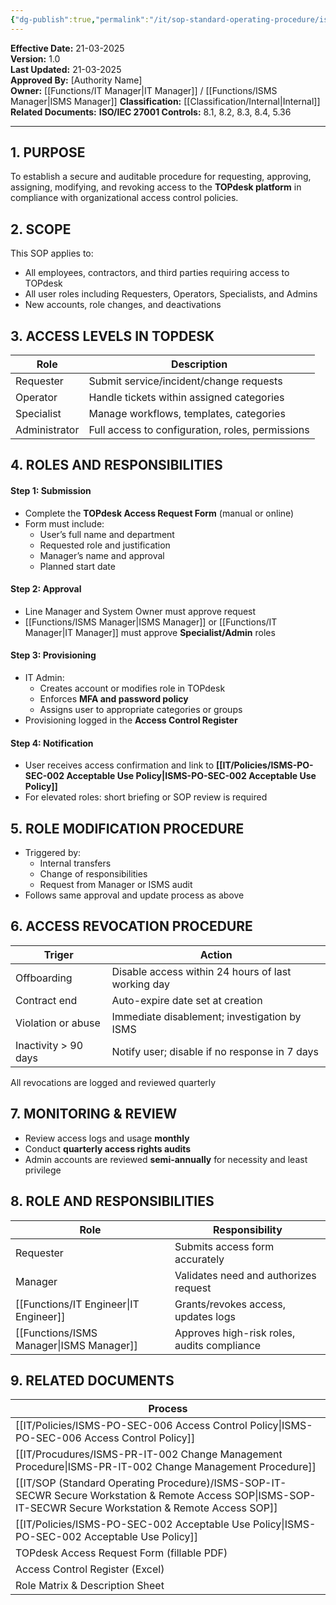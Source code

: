 ```yaml
---
{"dg-publish":true,"permalink":"/it/sop-standard-operating-procedure/isms-sop-it-topaccess-to-pdesk-access-request-sop/","tags":["topdesk","SOP"],"noteIcon":"default"}
---
```


 
**Effective Date:** 21-03-2025  
**Version:** 1.0  
**Last Updated:** 21-03-2025  
**Approved By:** [Authority Name]  
**Owner:** [[Functions/IT Manager\|IT Manager]] / [[Functions/ISMS Manager\|ISMS Manager]]
**Classification:** [[Classification/Internal\|Internal]]
**Related Documents:**
**ISO/IEC 27001 Controls:** 8.1, 8.2, 8.3, 8.4, 5.36

---

## **1. PURPOSE**  
To establish a secure and auditable procedure for requesting, approving, assigning, modifying, and revoking access to the **TOPdesk platform** in compliance with organizational access control policies. 
## **2. SCOPE**
This SOP applies to:
- All employees, contractors, and third parties requiring access to TOPdesk
- All user roles including Requesters, Operators, Specialists, and Admins
- New accounts, role changes, and deactivations
## **3. ACCESS LEVELS IN TOPDESK** 

| Role          | Description                                      |
| ------------- | ------------------------------------------------ |
| Requester     | Submit service/incident/change requests          |
| Operator      | Handle tickets within assigned categories        |
| Specialist    | Manage workflows, templates, categories          |
| Administrator | Full access to configuration, roles, permissions |
## **4. ROLES AND RESPONSIBILITIES**

#### Step 1: **Submission**
- Complete the **TOPdesk Access Request Form** (manual or online)
- Form must include:
    - User’s full name and department
    - Requested role and justification
    - Manager’s name and approval
    - Planned start date
#### Step 2: **Approval**
- Line Manager and System Owner must approve request
- [[Functions/ISMS Manager\|ISMS Manager]] or [[Functions/IT Manager\|IT Manager]] must approve **Specialist/Admin** roles
#### Step 3: **Provisioning**
- IT Admin:
    - Creates account or modifies role in TOPdesk
    - Enforces **MFA and password policy**
    - Assigns user to appropriate categories or groups
- Provisioning logged in the **Access Control Register**
#### Step 4: **Notification**
- User receives access confirmation and link to **[[IT/Policies/ISMS-PO-SEC-002 Acceptable Use Policy\|ISMS-PO-SEC-002 Acceptable Use Policy]]**
- For elevated roles: short briefing or SOP review is required
## **5. ROLE MODIFICATION PROCEDURE**  
- Triggered by:
    - Internal transfers
    - Change of responsibilities
    - Request from Manager or ISMS audit
- Follows same approval and update process as above
## **6. ACCESS REVOCATION PROCEDURE**  

| Triger               | Action                                             |
| -------------------- | -------------------------------------------------- |
| Offboarding          | Disable access within 24 hours of last working day |
| Contract end         | Auto-expire date set at creation                   |
| Violation or abuse   | Immediate disablement; investigation by ISMS       |
| Inactivity > 90 days | Notify user; disable if no response in 7 days      |
All revocations are logged and reviewed quarterly
## **7. MONITORING & REVIEW**  
- Review access logs and usage **monthly**
- Conduct **quarterly access rights audits**
- Admin accounts are reviewed **semi-annually** for necessity and least privilege
## **8. ROLE AND RESPONSIBILITIES**

| Role             | Responsibility                              |
| ---------------- | ------------------------------------------- |
| Requester        | Submits access form accurately              |
| Manager          | Validates need and authorizes request       |
| [[Functions/IT Engineer\|IT Engineer]]  | Grants/revokes access, updates logs         |
| [[Functions/ISMS Manager\|ISMS Manager]] | Approves high-risk roles, audits compliance |
## **9. RELATED DOCUMENTS**

| Process                                                      |
| ------------------------------------------------------------ |
| [[IT/Policies/ISMS-PO-SEC-006 Access Control Policy\|ISMS-PO-SEC-006 Access Control Policy]]                    |
| [[IT/Procudures/ISMS-PR-IT-002 Change Management Procedure\|ISMS-PR-IT-002 Change Management Procedure]]               |
| [[IT/SOP (Standard Operating Procedure)/ISMS-SOP-IT-SECWR Secure Workstation & Remote Access SOP\|ISMS-SOP-IT-SECWR Secure Workstation & Remote Access SOP]] |
| [[IT/Policies/ISMS-PO-SEC-002 Acceptable Use Policy\|ISMS-PO-SEC-002 Acceptable Use Policy]]                    |
| TOPdesk Access Request Form (fillable PDF)                   |
| Access Control Register (Excel)                              |
| Role Matrix & Description Sheet                              |







